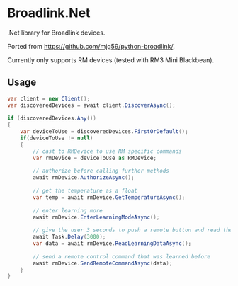 # Broadlink.Net
.Net library for Broadlink devices.

Ported from https://github.com/mjg59/python-broadlink/.

Currently only supports RM devices (tested with RM3 Mini Blackbean).

Usage
--------------------------

```csharp
var client = new Client();
var discoveredDevices = await client.DiscoverAsync();
        
if (discoveredDevices.Any())
{
    var deviceToUse = discoveredDevices.FirstOrDefault();
    if(deviceToUse != null)
    {
        // cast to RMDevice to use RM specific commands
        var rmDevice = deviceToUse as RMDevice;
        
        // authorize before calling further methods
        await rmDevice.AuthorizeAsync();
        
        // get the temperature as a float
        var temp = await rmDevice.GetTemperatureAsync();
        
        // enter learning more
        await rmDevice.EnterLearningModeAsync();
        
        // give the user 3 seconds to push a remote button and read the data from it
        await Task.Delay(3000);
        var data = await rmDevice.ReadLearningDataAsync();
        
        // send a remote control command that was learned before
        await rmDevice.SendRemoteCommandAsync(data);
    }
}
```
